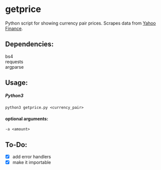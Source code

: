 # getprice
Python script for showing currency pair prices. 
Scrapes data from [Yahoo Finance](https://finance.yahoo.com/). 


## Dependencies:
bs4  
requests  
argparse  

## Usage:
##### Python3
```
python3 getprice.py <currency_pair>
```
#### optional arguments:
`-a <amount>`

## To-Do:
- [x] add error handlers  
- [x] make it importable  
